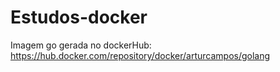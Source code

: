 # Estudos-docker
Imagem go gerada no dockerHub: https://hub.docker.com/repository/docker/arturcampos/golang
